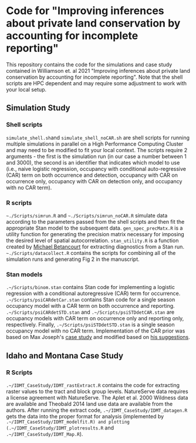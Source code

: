 # Code for "Improving inferences about private land conservation by accounting for incomplete reporting"

This repository contains the code for the simulations and case study contained in Williamson et. al 2021 "Improving inferences about private land conservation by accounting for incomplete reporting". Note that the shell scripts are HPC dependent and may require some adjustment to work with your local setup.

## Simulation Study
### Shell scripts
`simulate_shell.sh`and `simulate_shell_noCAR.sh` are shell scripts for running multiple simulations in parallel on a High Performance Computing Cluster and may need to be modified to fit your local context. The scripts require 2 arguments - the first is the simulation run (in our case a number between 1 and 3000), the second is an identifier that indicates which model to use (i.e., naive logistic regression, occupancy with conditional auto-regressive (CAR) term on both occurrence and detection, occupancy with CAR on occurrence only, occupancy with CAR on detection only, and occupancy with no CAR term).

### R scripts
`~./Scripts/simrun.R` and `~./Scripts/simrun_noCAR.R` simulate data according to the parameters passed from the shell scripts and then fit the appropriate Stan model to the subsequent data. `gen_spec_precMatx.R` is a utility function for generating the precision matrix necessary for imposing the desired level of spatial autocorrelation. `stan_utility.R` is a function created by [Michael Betancourt](https://github.com/betanalpha/knitr_case_studies/tree/master/principled_bayesian_workflow) for extracting diagnostics from a Stan run. `~./Scripts/datacollect.R` contains the scripts for combining all of the simulation runs and generating Fig 2 in the manuscript.

### Stan models
`.~/Scripts/binom.stan` contains Stan code for implementing a logistic regression with a conditional autoregressive (CAR) term for occurrence. `.~/Scripts/psiCARdetCar.stan` contains Stan code for a single season occupancy model with a CAR term on both occurrence and reporting. `.~/Scripts/psiCARdetSTD.stan` and `.~/Scripts/psiSTDdetCAR.stan` are occupancy models with CAR term on occurrence only and reporting only, respectively. Finally, `.~/Scripts/psiSTDdetSTD.stan` is a single season occupancy model with no CAR term. Implementation of the CAR prior was based on Max Joseph's [case study](https://mc-stan.org/users/documentation/case-studies/mbjoseph-CARStan.html) and modified based on [his suggestions](https://discourse.mc-stan.org/t/reparamaterize-conditional-autoregressive-model-of-occupancy-to-avoid-low-e-bfmi-warning/5931/8).

## Idaho and Montana Case Study
### R Scripts
`.~/IDMT_CaseStudy/IDMT_rastExtract.R` contains the code for extracting raster values to the tract and block group levels. NatureServe data requires a license agreement with NatureServe. The Aplet et al. 2000 Wildness data are available and Theobald 2014 land use data are available from the authors. After running the extract code, `.~/IDMT_CaseStudy/IDMT_datagen.R` gets the data into the proper format for analysis (implemented by `.~/IDMT_CaseStudy/IDMT_modelfit.R) and plotting (.~/IDMT_CaseStudy/IDMT_plotresults.R` and `.~/IDMT_CaseStudy/IDMT_Map.R`).
